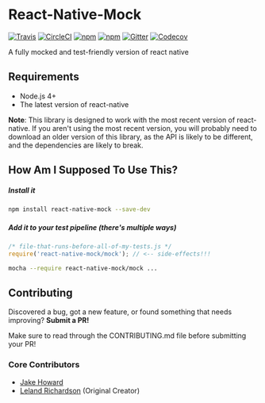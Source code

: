 # React-Native-Mock

[![Travis](https://img.shields.io/travis/RealOrangeOne/react-native-mock.svg?style=flat-square)](https://travis-ci.org/RealOrangeOne/react-native-mock)
[![CircleCI](https://img.shields.io/circleci/project/github/RealOrangeOne/react-native-mock.svg?style=flat-square)](https://circleci.com/gh/RealOrangeOne/react-native-mock)
[![npm](https://img.shields.io/npm/dm/react-native-mock.svg?style=flat-square)](https://www.npmjs.com/package/react-native-mock)
[![npm](https://img.shields.io/npm/v/react-native-mock.svg?style=flat-square)](https://www.npmjs.com/package/react-native-mock)
[![Gitter](https://img.shields.io/gitter/room/RealOrangeOne/react-native-mock.svg?style=flat-square)](https://gitter.im/RealOrangeOne/react-native-mock)
[![Codecov](https://img.shields.io/codecov/c/github/RealOrangeOne/react-native-mock.svg?style=flat-square)](https://codecov.io/gh/RealOrangeOne/react-native-mock)

A fully mocked and test-friendly version of react native

## Requirements
- Node.js 4+
- The latest version of react-native

__Note__: This library is designed to work with the most recent version of react-native. If you aren't using the most recent version, you will probably need to download an older version of this library, as the API is likely to be different, and the dependencies are likely to break.

## How Am I Supposed To Use This?

##### Install it

```bash
npm install react-native-mock --save-dev
```

##### Add it to your test pipeline _(there's multiple ways)_
```js
/* file-that-runs-before-all-of-my-tests.js */
require('react-native-mock/mock'); // <-- side-effects!!!
```

```bash
mocha --require react-native-mock/mock ...
```

## Contributing
Discovered a bug, got a new feature, or found something that needs improving? __Submit a PR!__

Make sure to read through the CONTRIBUTING.md file before submitting your PR!

### Core Contributors
- [Jake Howard](https://github.com/RealOrangeOne)
- [Leland Richardson](https://github.com/lelandrichardson) (Original Creator)
